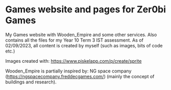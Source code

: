 # Games website and pages for Zer0bi Games
My Games website with Wooden_Empire and some other services.
Also contains all the files for my Year 10 Term 3 IST assessment.
As of 02/09/2023, all content is created by myself (such as images, bits of code etc.)

Images created with: https://www.piskelapp.com/p/create/sprite

Wooden_Empire is partially inspired by:
NG space company (https://ngspacecompany.freddecgames.com/)
(mainly the concept of buildings and research).
